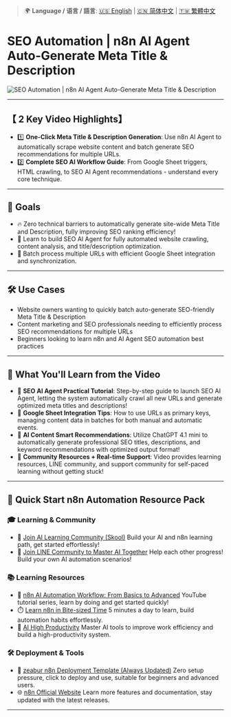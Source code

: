 > 🌍 **Language / 语言 / 語言**: [🇺🇸 English](./readme-en.md) | [🇨🇳 简体中文](./readme-cn.md) | [🇹🇼 繁體中文](./readme.md)

# SEO Automation | n8n AI Agent Auto-Generate Meta Title & Description

![SEO Automation | n8n AI Agent Auto-Generate Meta Title & Description](https://github.com/qwedsazxc78/ai-automation-n8n/blob/main/n8n/42-n8n-community-node/cover.png?raw=true)

---

## 【 2 Key Video Highlights】

* 1️⃣ **One-Click Meta Title & Description Generation**: Use n8n AI Agent to automatically scrape website content and batch generate SEO recommendations for multiple URLs.
* 2️⃣ **Complete SEO AI Workflow Guide**: From Google Sheet triggers, HTML crawling, to SEO AI Agent recommendations - understand every core technique.

---

## 🎯 Goals

- 🔥 Zero technical barriers to automatically generate site-wide Meta Title and Description, fully improving SEO ranking efficiency!
- 🤖 Learn to build SEO AI Agent for fully automated website crawling, content analysis, and title/description optimization.
- 📝 Batch process multiple URLs with efficient Google Sheet integration and synchronization.

---

## 🛠️ Use Cases

- Website owners wanting to quickly batch auto-generate SEO-friendly Meta Title & Description
- Content marketing and SEO professionals needing to efficiently process SEO recommendations for multiple URLs
- Beginners looking to learn n8n and AI Agent SEO automation best practices

---


## 🎥 What You'll Learn from the Video

- 🚦 **SEO AI Agent Practical Tutorial**: Step-by-step guide to launch SEO AI Agent, letting the system automatically crawl all new URLs and generate optimized meta titles and descriptions!
- 📒 **Google Sheet Integration Tips**: How to use URLs as primary keys, managing content data in batches for both manual and automatic events.
- 🦾 **AI Content Smart Recommendations**: Utilize ChatGPT 4.1 mini to automatically generate professional SEO titles, descriptions, and keyword recommendations with optimized output format!
- 🛟 **Community Resources + Real-time Support**: Video provides learning resources, LINE community, and support community for self-paced learning without getting stuck!

---

## 🚀 Quick Start n8n Automation Resource Pack

### 🎓 Learning & Community

* 🔗 [Join AI Learning Community (Skool)](https://www.skool.com/ai-brain-alex/about?ref=5dde9b20e8e7432aa9a01df6e89685f4)
  Build your AI and n8n learning path, get started effortlessly!
* 🔗 [Join LINE Community to Master AI Together](https://line.me/ti/g2/ZypIgLSzVPweRBgBqKvaRU10WEmnotuZOr7Lpg)
  Help each other progress! Build your own AI automation scenarios!

### 📚 Learning Resources

* 🎥 [n8n AI Automation Workflow: From Basics to Advanced](https://youtube.com/playlist?list=PLUf88uk7T54I83MBdbuXgUuA8rVklF4FA&si=wHsQw8YJu-erSdLd)
  YouTube tutorial series, learn by doing and get started quickly!
* ⏱️ [Learn n8n in Bite-sized Time](https://youtube.com/playlist?list=PLUf88uk7T54Iv6LV2NFgdTghaX2cPhtgH&si=G3gj2qn179ZFUqAZ)
  5 minutes a day to learn, build automation habits effortlessly.
* 🚀 [AI High Productivity](https://www.youtube.com/playlist?list=PLUf88uk7T54KokZQSM_YRJHtou-GxucZ2)
  Master AI tools to improve work efficiency and build a high-productivity system.

### 🛠️ Deployment & Tools

* 🧩 [zeabur n8n Deployment Template (Always Updated)](https://zeabur.com/zh-TW/templates/0TUVZ7?referralDesktop=qwedsazxc78)
  Zero setup pressure, click to deploy and use, suitable for beginners and advanced users.
* 🌐 [n8n Official Website](https://n8n.io/)
  Learn more features and documentation, stay updated with the latest releases.

---

